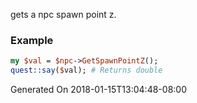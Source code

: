 gets a npc spawn point z.
### Example

```perl
my $val = $npc->GetSpawnPointZ();
quest::say($val); # Returns double
```


Generated On 2018-01-15T13:04:48-08:00